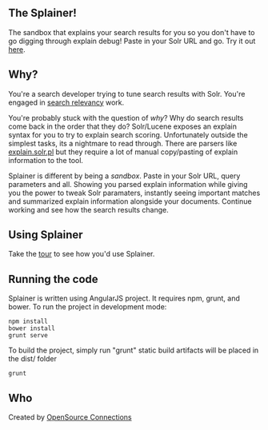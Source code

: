 ## The Splainer!

The sandbox that explains your search results for you so you don't have to go digging through explain debug! Paste in your Solr URL and go. Try it out [here](http://splainer.io). 

## Why?

You're a search developer trying to tune search results with Solr. You're engaged in [search relevancy](http://opensourceconnections.com/blog/2014/06/10/what-is-search-relevancy/) work. 

You're probably stuck with the question of *why*? Why do search results come back in the order that they do? Solr/Lucene exposes an explain syntax for you to try to explain search scoring. Unfortunately outside the simplest tasks, its a nightmare to read through. There are parsers like [explain.solr.pl](http://explain.solr.pl) but they require a lot of manual copy/pasting of explain information to the tool.

Splainer is different by being a *sandbox*. Paste in your Solr URL, query parameters and all. Showing you parsed explain information while giving you the power to tweak Solr paramaters, instantly seeing important matches and summarized explain information alongside your documents. Continue working and see how the search results change. 

## Using Splainer

Take the [tour](http://splainer.io/help.html) to see how you'd use Splainer.

## Running the code

Splainer is written using AngularJS project. It requires npm, grunt, and bower. To run the project in development mode:

    npm install
    bower install
    grunt serve
    
To build the project, simply run "grunt" static build artifacts will be placed in the dist/ folder

    grunt

## Who

Created by [OpenSource Connections](http://opensourceconnections.com)

